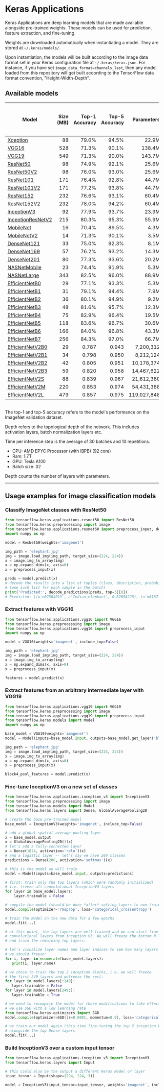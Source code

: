# Keras Applications

Keras Applications are deep learning models that are made available alongside pre-trained weights.
These models can be used for prediction, feature extraction, and fine-tuning.

Weights are downloaded automatically when instantiating a model. They are stored at `~/.keras/models/`.

Upon instantiation, the models will be built according to the image data format set in your Keras configuration file at `~/.keras/keras.json`.
For instance, if you have set `image_data_format=channels_last`,
then any model loaded from this repository will get built according to the TensorFlow data format convention, "Height-Width-Depth".


## Available models

| Model | Size (MB)| Top-1 Accuracy | Top-5 Accuracy | Parameters | Depth | Time (ms) per inference step (CPU) | Time (ms) per inference step (GPU) |
| ----- | -------: | -------------: | -------------: |  --------: | ----: | ---------------------------------: | ---------------------------------: |
| [Xception](xception) | 88 | 79.0% | 94.5% | 22.9M | 81 | 109.4 | 8.1 |
| [VGG16](vgg/#vgg16-function) | 528 | 71.3% | 90.1% | 138.4M | 16 | 69.5 | 4.2 |
| [VGG19](vgg/#vgg19-function) | 549 | 71.3% | 90.0% | 143.7M | 19 | 84.8 | 4.4 |
| [ResNet50](resnet/#resnet50-function) | 98 | 74.9% | 92.1% | 25.6M | 107 | 58.2 | 4.6 |
| [ResNet50V2](resnet/#resnet50v2-function) | 98 | 76.0% | 93.0% | 25.6M | 103 | 45.6 | 4.4 |
| [ResNet101](resnet/#resnet101-function) | 171 | 76.4% | 92.8% | 44.7M | 209 | 89.6 | 5.2 |
| [ResNet101V2](resnet/#resnet101v2-function) | 171 | 77.2% | 93.8% | 44.7M | 205 | 72.7 | 5.4 |
| [ResNet152](resnet/#resnet152-function) | 232 | 76.6% | 93.1% | 60.4M | 311 | 127.4 | 6.5 |
| [ResNet152V2](resnet/#resnet152v2-function) | 232 | 78.0% | 94.2% | 60.4M | 307 | 107.5 | 6.6 |
| [InceptionV3](inceptionv3) | 92 | 77.9% | 93.7% | 23.9M | 189 | 42.2 | 6.9 |
| [InceptionResNetV2](inceptionresnetv2) | 215 | 80.3% | 95.3% | 55.9M | 449 | 130.2 | 10.0 |
| [MobileNet](mobilenet) | 16 | 70.4% | 89.5% | 4.3M | 55 | 22.6 | 3.4 |
| [MobileNetV2](mobilenet/#mobilenetv2-function) | 14 | 71.3% | 90.1% | 3.5M | 105 | 25.9 | 3.8 |
| [DenseNet121](densenet/#densenet121-function) | 33 | 75.0% | 92.3% | 8.1M | 242 | 77.1 | 5.4 |
| [DenseNet169](densenet/#densenet169-function) | 57 | 76.2% | 93.2% | 14.3M | 338 | 96.4 | 6.3 |
| [DenseNet201](densenet/#densenet201-function) | 80 | 77.3% | 93.6% | 20.2M | 402 | 127.2 | 6.7 |
| [NASNetMobile](nasnet/#nasnetmobile-function) | 23 | 74.4% | 91.9% | 5.3M | 389 | 27.0 | 6.7 |
| [NASNetLarge](nasnet/#nasnetlarge-function) | 343 | 82.5% | 96.0% | 88.9M | 533 | 344.5 | 20.0 |
| [EfficientNetB0](efficientnet/#efficientnetb0-function) | 29 | 77.1% | 93.3% | 5.3M | 132 | 46.0 | 4.9 |
| [EfficientNetB1](efficientnet/#efficientnetb1-function) | 31 | 79.1% | 94.4% | 7.9M | 186 | 60.2 | 5.6 |
| [EfficientNetB2](efficientnet/#efficientnetb2-function) | 36 | 80.1% | 94.9% | 9.2M | 186 | 80.8 | 6.5 |
| [EfficientNetB3](efficientnet/#efficientnetb3-function) | 48 | 81.6% | 95.7% | 12.3M | 210 | 140.0 | 8.8 |
| [EfficientNetB4](efficientnet/#efficientnetb4-function) | 75 | 82.9% | 96.4% | 19.5M | 258 | 308.3 | 15.1 |
| [EfficientNetB5](efficientnet/#efficientnetb5-function) | 118 | 83.6% | 96.7% | 30.6M | 312 | 579.2 | 25.3 |
| [EfficientNetB6](efficientnet/#efficientnetb6-function) | 166 | 84.0% | 96.8% | 43.3M | 360 | 958.1 | 40.4 |
| [EfficientNetB7](efficientnet/#efficientnetb7-function) | 256 | 84.3% | 97.0% | 66.7M | 438 | 1578.9 | 61.6 | 
| [EfficientNetV2B0](efficientnet_v2/#efficientnetv2b0-function) | 29 | 0.787 | 0.943 | 7,200,312 | - | - | - |
| [EfficientNetV2B1](efficientnet_v2/#efficientnetv2b1-function) | 34 | 0.798 | 0.950 | 8,212,124 | - | - | - |
| [EfficientNetV2B2](efficientnet_v2/#efficientnetv2b2-function) | 42 | 0.805 | 0.951 | 10,178,374 | - | - | - |
| [EfficientNetV2B3](efficientnet_v2/#efficientnetv2b3-function) | 59 | 0.820 | 0.958 | 14,467,622 | - | - | - |
| [EfficientNetV2S](efficientnet_v2/#efficientnetv2s-function) | 88 | 0.839 | 0.967 | 21,612,360 | - | - | - |
| [EfficientNetV2M](efficientnet_v2/#efficientnetv2m-function) | 220 | 0.853 | 0.974 | 54,431,388 | - | - | - |
| [EfficientNetV2L](efficientnet_v2/#efficientnetv2l-function) | 479 | 0.857 | 0.975 | 119,027,848 | - | - | - |

<br>
The top-1 and top-5 accuracy refers to the model's performance on the ImageNet validation dataset.

Depth refers to the topological depth of the network. This includes activation layers, batch normalization layers etc.

Time per inference step is the average of 30 batches and 10 repetitions.
   - CPU: AMD EPYC Processor (with IBPB) (92 core)
   - Ram: 1.7T
   - GPU: Tesla A100
   - Batch size: 32

Depth counts the number of layers with parameters.

-----

## Usage examples for image classification models

### Classify ImageNet classes with ResNet50

```python
from tensorflow.keras.applications.resnet50 import ResNet50
from tensorflow.keras.preprocessing import image
from tensorflow.keras.applications.resnet50 import preprocess_input, decode_predictions
import numpy as np

model = ResNet50(weights='imagenet')

img_path = 'elephant.jpg'
img = image.load_img(img_path, target_size=(224, 224))
x = image.img_to_array(img)
x = np.expand_dims(x, axis=0)
x = preprocess_input(x)

preds = model.predict(x)
# decode the results into a list of tuples (class, description, probability)
# (one such list for each sample in the batch)
print('Predicted:', decode_predictions(preds, top=3)[0])
# Predicted: [(u'n02504013', u'Indian_elephant', 0.82658225), (u'n01871265', u'tusker', 0.1122357), (u'n02504458', u'African_elephant', 0.061040461)]
```

### Extract features with VGG16

```python
from tensorflow.keras.applications.vgg16 import VGG16
from tensorflow.keras.preprocessing import image
from tensorflow.keras.applications.vgg16 import preprocess_input
import numpy as np

model = VGG16(weights='imagenet', include_top=False)

img_path = 'elephant.jpg'
img = image.load_img(img_path, target_size=(224, 224))
x = image.img_to_array(img)
x = np.expand_dims(x, axis=0)
x = preprocess_input(x)

features = model.predict(x)
```

### Extract features from an arbitrary intermediate layer with VGG19

```python
from tensorflow.keras.applications.vgg19 import VGG19
from tensorflow.keras.preprocessing import image
from tensorflow.keras.applications.vgg19 import preprocess_input
from tensorflow.keras.models import Model
import numpy as np

base_model = VGG19(weights='imagenet')
model = Model(inputs=base_model.input, outputs=base_model.get_layer('block4_pool').output)

img_path = 'elephant.jpg'
img = image.load_img(img_path, target_size=(224, 224))
x = image.img_to_array(img)
x = np.expand_dims(x, axis=0)
x = preprocess_input(x)

block4_pool_features = model.predict(x)
```

### Fine-tune InceptionV3 on a new set of classes

```python
from tensorflow.keras.applications.inception_v3 import InceptionV3
from tensorflow.keras.preprocessing import image
from tensorflow.keras.models import Model
from tensorflow.keras.layers import Dense, GlobalAveragePooling2D

# create the base pre-trained model
base_model = InceptionV3(weights='imagenet', include_top=False)

# add a global spatial average pooling layer
x = base_model.output
x = GlobalAveragePooling2D()(x)
# let's add a fully-connected layer
x = Dense(1024, activation='relu')(x)
# and a logistic layer -- let's say we have 200 classes
predictions = Dense(200, activation='softmax')(x)

# this is the model we will train
model = Model(inputs=base_model.input, outputs=predictions)

# first: train only the top layers (which were randomly initialized)
# i.e. freeze all convolutional InceptionV3 layers
for layer in base_model.layers:
    layer.trainable = False

# compile the model (should be done *after* setting layers to non-trainable)
model.compile(optimizer='rmsprop', loss='categorical_crossentropy')

# train the model on the new data for a few epochs
model.fit(...)

# at this point, the top layers are well trained and we can start fine-tuning
# convolutional layers from inception V3. We will freeze the bottom N layers
# and train the remaining top layers.

# let's visualize layer names and layer indices to see how many layers
# we should freeze:
for i, layer in enumerate(base_model.layers):
   print(i, layer.name)

# we chose to train the top 2 inception blocks, i.e. we will freeze
# the first 249 layers and unfreeze the rest:
for layer in model.layers[:249]:
   layer.trainable = False
for layer in model.layers[249:]:
   layer.trainable = True

# we need to recompile the model for these modifications to take effect
# we use SGD with a low learning rate
from tensorflow.keras.optimizers import SGD
model.compile(optimizer=SGD(lr=0.0001, momentum=0.9), loss='categorical_crossentropy')

# we train our model again (this time fine-tuning the top 2 inception blocks
# alongside the top Dense layers
model.fit(...)
```


### Build InceptionV3 over a custom input tensor

```python
from tensorflow.keras.applications.inception_v3 import InceptionV3
from tensorflow.keras.layers import Input

# this could also be the output a different Keras model or layer
input_tensor = Input(shape=(224, 224, 3))

model = InceptionV3(input_tensor=input_tensor, weights='imagenet', include_top=True)
```



